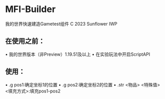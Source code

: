 # MFI-Builder
我的世界快速建造Gametest组件
C 2023 Sunflower IWP
## 在使用之前：
• 我的世界版本（非Preview）1.19.51及以上
• 在实验玩法中开启ScriptAPI
## 使用：
• .g pos1:确定坐标1的位置
• .g pos2:确定坐标2的位置
• .str <物品> <特殊值> <填充方式>:填充pos1-pos2
